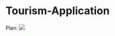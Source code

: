 # Tourism-Application

Plan:
![](https://raw.githubusercontent.com/d0txecute/Tourism-Application/main/Mobile_Applications_Project.drawio.svg)
